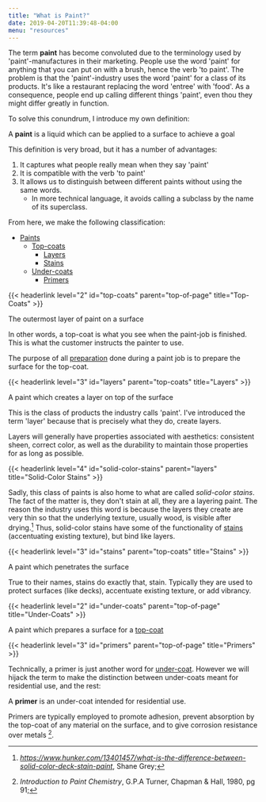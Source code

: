 ```yaml
---
title: "What is Paint?"
date: 2019-04-20T11:39:48-04:00
menu: "resources"
---
```


The term **paint** has become convoluted due to the terminology
used by 'paint'-manufactures in their marketing. People
use the word 'paint' for anything that you can put on with a brush,
hence the verb 'to paint'. The problem is that the 'paint'-industry
uses the word 'paint' for a class of its products. It's like a
restaurant replacing the word 'entree' with 'food'. As a consequence,
people end up calling different things 'paint', even thou they might
differ greatly in function.

To solve this conundrum, I introduce my own definition:

<div class="definition">
A <b>paint</b> is a liquid which can be applied to a surface to achieve a goal
</div>

This definition is very broad, but it has a number of advantages:

1. It captures what people really mean when they say 'paint'
2. It is compatible with the verb 'to paint'
3. It allows us to distinguish between different paints without using the same words.
	* In more technical language, it avoids calling a subclass by the name of its superclass.

From here, we make the following classification:

* [Paints](#top-of-page)
	* [Top-coats](#top-coats)
		* [Layers](#layers)
		* [Stains](#stains)
	* [Under-coats](#under-coats)
		* [Primers](#primers)

{{< headerlink level="2" id="top-coats" parent="top-of-page" title="Top-Coats" >}}

<div class="definition">
The outermost layer of paint on a surface
</div>

In other words, a top-coat is what you see when the paint-job is finished. This is what the customer instructs
the painter to use. 

The purpose of all [preparation](../../services/exterior-painting#preparation) done during a paint job is to prepare the surface for the top-coat.

{{< headerlink level="3" id="layers" parent="top-coats" title="Layers" >}}

<div class="definition">
A paint which creates a layer on top of the surface
</div>

This is the class of products the industry calls 'paint'. I've introduced the term 'layer' because that is precisely what
they do, create layers.

Layers will generally have properties associated with aesthetics: consistent sheen, correct color, as well as
the durability to maintain those properties for as long as possible.

{{< headerlink level="4" id="solid-color-stains" parent="layers" title="Solid-Color Stains" >}}

Sadly, this class of paints is also home to what are called
*solid-color stains*. The fact of the matter is, they don't stain
at all, they are a layering paint. The reason the industry
uses this word is because the layers they create are very thin so that the
underlying texture, usually wood, is visible after drying.[^1] Thus,
solid-color stains have some of the functionality of [stains](#stains)
(accentuating existing texture), but bind like layers.

{{< headerlink level="3" id="stains" parent="top-coats" title="Stains" >}} 

<div class="definition">
A paint which penetrates the surface
</div>

True to their names, stains do exactly that, stain. Typically they are used to protect surfaces (like decks),
accentuate existing texture, or add vibrancy.

{{< headerlink level="2" id="under-coats" parent="top-of-page" title="Under-Coats" >}}

<div class="definition">
A paint which prepares a surface for a <a href="#top-coat">top-coat</a>
</div>

{{< headerlink level="3" id="primers" parent="top-of-page" title="Primers" >}}

Technically, a primer is just another word for [under-coat](#under-coat).
However we will hijack the term to make the distinction between under-coats meant for residential use, and the rest:

<div class="definition">
A <b>primer</b> is an under-coat intended for residential use.
</div>

Primers are typically employed to promote adhesion,
prevent absorption by the top-coat of any material on the surface,
and to give corrosion resistance over metals [^2].

[^1]: *https://www.hunker.com/13401457/what-is-the-difference-between-solid-color-deck-stain-paint*, Shane Grey; 
[^2]: *Introduction to Paint Chemistry*, G.P.A Turner, Chapman & Hall, 1980, pg 91;